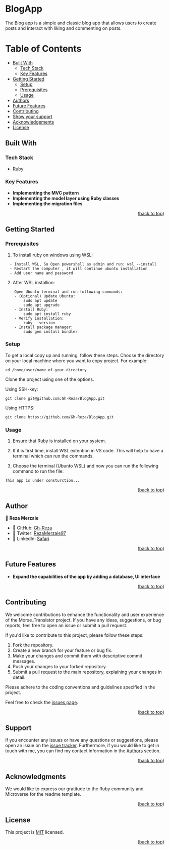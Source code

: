 # <a name="about-project"> BlogApp</a>

The Blog app is a simple and classic blog app that allows users to create posts and interact with liking and commenting on posts.

<!-- TABLE OF CONTENTS -->

# Table of Contents

- [Built With](#built-with)
  - [Tech Stack](#tech-stack)
  - [Key Features](#key-features)
- [Getting Started](#getting-started)
  - [Setup](#setup)
  - [Prerequisites](#prerequisites)
  - [Usage](#usage)
- [Authors](#authors)
- [Future Features](#future-features)
- [Contributing](#contributing)
- [Show your support](#support)
- [Acknowledgements](#acknowledgements)
- [License](#license)

## Built With <a name="built-with"></a>

### Tech Stack <a name="tech-stack"></a>

  <ul>
    <li><a href="https://www.ruby-lang.org/en/">Ruby</a></li>
  </ul>

<!-- Features -->

### Key Features <a name="key-features"></a>

- **Implementing the MVC pattern**
- **Implementing the model layer using Ruby classes**
- **Implementing the migration files**

<p align="right">(<a href="#readme-top">back to top</a>)</p>

<!-- LIVE DEMO

## Live Demo <a name="live-demo"></a>

> Add a link to your deployed project.

- [Live Demo Link]()

<p align="right">(<a href="#readme-top">back to top</a>)</p>
-->

<!-- GETTING STARTED -->

## Getting Started <a name="getting-started"></a>

### Prerequisites

1. To install ruby on windows using WSL:
```
  - Install WSL, So Open powershell as admin and run: wsl --install
  - Restart the computer , it will continue ubuntu installation
  - Add user name and password
```

2. After WSL installion:
```
  - Open Ubuntu terminal and run following commands:
    - (Optional) Update Ubuntu: 
        sudo apt update
        sudo apt upgrade
    - Install Ruby:
        sudo apt install ruby
    - Verify installation:
        ruby --version
    - Install package manager:
        sudo gem install bundler
```

### Setup

To get a local copy up and running, follow these steps.
Choose the directory on your local machine where you want to copy project. For example:

```
cd /home/user/name-of-your-directory
```

Clone the project using one of the options.

Using SSH-key:

```
git clone git@github.com:Gh-Reza/BlogApp.git
```

Using HTTPS:

```
git clone https://github.com/Gh-Reza/BlogApp.git
```

### Usage

1. Ensure that Ruby is installed on your system.

2. If it is first time, install WSL extention in VS code. This will help to have a terminal which can run the commands.

3. Choose the terminal (Ubunto WSL) and now you can run the following command to run the file:

```
This app is under consturction...
```

<p align="right">(<a href="#readme-top">back to top</a>)</p>

<!-- AUTHORS -->
## Author <a name="author"></a>
👤 **Reza Merzaie**

- 👤 GitHub:   [Gh-Reza](https://github.com/Gh-Reza)
- 👤 Twitter:  [RezaMerzaie97](https://twitter.com/RezaMerzaie97)
- 👤 LinkedIn: [Safari](https://www.linkedin.com/in/reza-merzaie)
<p align="right">(<a href="#readme-top">back to top</a>)</p>

<!-- FUTURE FEATURES -->

## Future Features <a name="future-features"></a>

- **Expand the capabilities of the app by adding a database, UI interface**

<p align="right">(<a href="#readme-top">back to top</a>)</p>

<!-- CONTRIBUTING -->

## Contributing <a name="contributing"></a>

We welcome contributions to enhance the functionality and user experience of the Morse_Translator project. If you have any ideas, suggestions, or bug reports, feel free to open an issue or submit a pull request.

If you'd like to contribute to this project, please follow these steps:

1. Fork the repository.
2. Create a new branch for your feature or bug fix.
3. Make your changes and commit them with descriptive commit messages.
4. Push your changes to your forked repository.
5. Submit a pull request to the main repository, explaining your changes in detail.

Please adhere to the coding conventions and guidelines specified in the project.

Feel free to check the [issues page](https://github.com/Gh-Reza/BlogApp/issues).

<p align="right">(<a href="#readme-top">back to top</a>)</p>

<!-- SUPPORT -->

## Support <a name="support"></a>

If you encounter any issues or have any questions or suggestions, please open an issue on the [issue tracker](https://github.com/Gh-Reza/BlogApp/issues).
Furthermore, if you would like to get in touch with me, you can find my contact information in the <a href="#authors">Authors</a> section.

<p align="right">(<a href="#readme-top">back to top</a>)</p>

<!-- ACKNOWLEDGEMENTS -->

## Acknowledgments <a name="acknowledgements"></a>

We would like to express our gratitude to the Ruby community and Microverse for the readme template.

<p align="right">(<a href="#readme-top">back to top</a>)</p>

<!-- LICENSE -->

## License <a name="license"></a>

This project is [MIT](./LICENSE) licensed.

<p align="right">(<a href="#readme-top">back to top</a>)</p>